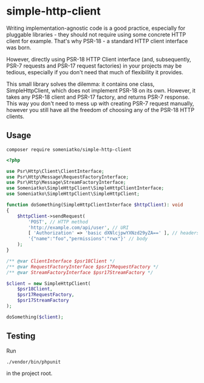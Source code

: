 # simple-http-client

Writing implementation-agnostic code is a good practice, especially
for pluggable libraries - they should not require using some concrete 
HTTP client for example. That's why PSR-18 - a standard HTTP client
interface was born. 

However, directly using PSR-18 HTTP Client interface (and, subsequently, 
PSR-7 requests and PSR-17 request factories) in your projects may be 
tedious, especially if you don't need that much of flexibility it provides.

This small library solves the dilemma: it contains one class,
SimpleHttpClient, which does not implement PSR-18 on its own. However,
it takes any PSR-18 client and PSR-17 factory, and returns PSR-7 response.
This way you don't need to mess up with creating PSR-7 request manually,
however you still have all the freedom of choosing any of the PSR-18 HTTP
clients.

## Usage

```
composer require someniatko/simple-http-client
```


```php
<?php

use Psr\Http\Client\ClientInterface;
use Psr\Http\Message\RequestFactoryInterface;
use Psr\Http\Message\StreamFactoryInterface;
use Someniatko\SimpleHttpClient\SimpleHttpClientInterface;
use Someniatko\SimpleHttpClient\SimpleHttpClient;

function doSomething(SimpleHttpClientInterface $httpClient): void 
{
    $httpClient->sendRequest(
        'POST', // HTTP method
        'http://example.com/api/user', // URI
        [ 'Authorization' => 'basic dXNlcjpwYXNzd29yZA==' ], // headers
        '{"name":"foo","permissions":"rwx"}' // body
    );
}

/** @var ClientInterface $psr18Client */
/** @var RequestFactoryInterface $psr17RequestFactory */
/** @var StreamFactoryInterface $psr17StreamFactory */

$client = new SimpleHttpClient(
    $psr18Client,
    $psr17RequestFactory,
    $psr17StreamFactory
);

doSomething($client);
```


## Testing

Run 
```
./vendor/bin/phpunit
```
in the project root.


